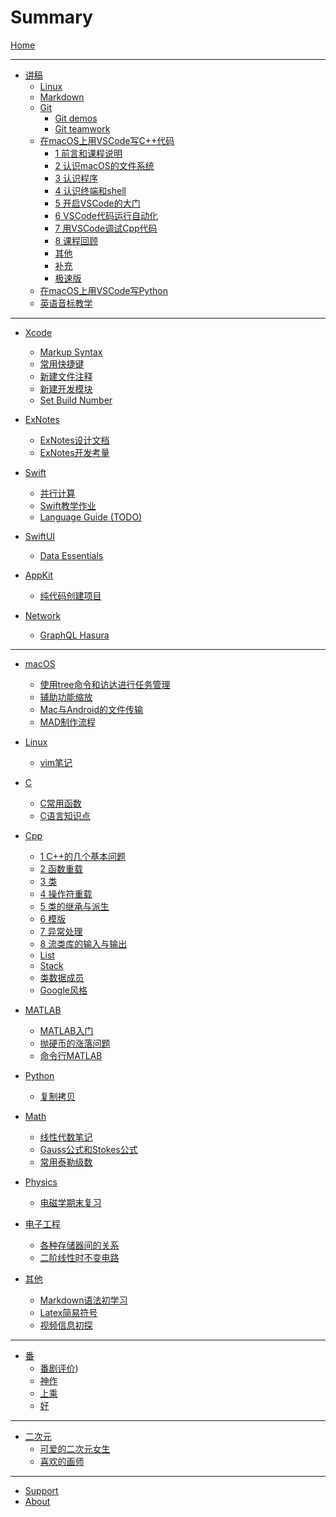 # Summary

[Home](SITE/foreword/site_info.md)

---

- [讲稿]()
    - [Linux](LECTURE/linux/linux.md)
    - [Markdown](LECTURE/markdown/markdown.md)
    - [Git](LECTURE/git/git.md)
        - [Git demos](LECTURE/git/git-demos.md)
        - [Git teamwork](LECTURE/git/git-teamwork.md)
    - [在macOS上用VSCode写C++代码](LECTURE/vscode_cpp_macos/0_about.md)
        - [1 前言和课程说明](LECTURE/vscode_cpp_macos/1_前言和课程说明.md)
        - [2 认识macOS的文件系统](LECTURE/vscode_cpp_macos/2_认识macOS的文件系统.md)
        - [3 认识程序](LECTURE/vscode_cpp_macos/3_认识程序.md)
        - [4 认识终端和shell](LECTURE/vscode_cpp_macos/4_认识终端和shell.md)
        - [5 开启VSCode的大门](LECTURE/vscode_cpp_macos/5_开启VSCode的大门.md)
        - [6 VSCode代码运行自动化](LECTURE/vscode_cpp_macos/6_VSCode代码运行自动化.md)
        - [7 用VSCode调试Cpp代码](LECTURE/vscode_cpp_macos/7_用VSCode调试Cpp代码.md)
        - [8 课程回顾](LECTURE/vscode_cpp_macos/8_课程回顾.md)
        - [其他](LECTURE/vscode_cpp_macos/9_others.md)
        - [补充](LECTURE/vscode_cpp_macos/11_补充.md)
        - [极速版](LECTURE/vscode_cpp_macos/10_极速版.md)
    - [在macOS上用VSCode写Python](LECTURE/vscode_python_macos/0_main.md)
    - [英语音标教学](LECTURE/english/phonetic-symbol.md)

---

- [Xcode]()
    - [Markup Syntax](DEV/Xcode/markup.md)
    - [常用快捷键](DEV/Xcode/shortcuts.md)
    - [新建文件注释](DEV/Xcode/file-header.md)
    - [新建开发模块](DEV/Xcode/scheme-dev.md)
    - [Set Build Number](DEV/Xcode/set-build-number.md)

- [ExNotes]()
    - [ExNotes设计文档](DEV/ExNotes/exnotes-doc.md)
    - [ExNotes开发考量](DEV/ExNotes/learning.md)

- [Swift]()
    - [并行计算](DEV/Swift/parallel.md)
    - [Swift教学作业](DEV/Swift/hw.md)
    - [Language Guide (TODO)](DEV/Swift/guide.md)

- [SwiftUI]()
    - [Data Essentials](DEV/SwiftUI/data-essentials.md)

- [AppKit]()
    - [纯代码创建项目](DEV/AppKit/programmatically.md)

- [Network]()
    - [GraphQL Hasura](DEV/network/graphql.md)

---

- [macOS]()
    - [使用tree命令和访达进行任务管理](BLOG/macOS/tree.md)
    - [辅助功能缩放](BLOG/macOS/zoom.md)
    - [Mac与Android的文件传输](LECTURE/sharing_mac_android/0_main.md)
    - [MAD制作流程](BLOG/macOS/mad.md)

- [Linux]()
    - [vim笔记](BLOG/Linux/vim.md)

- [C]()
    - [C常用函数](BLOG/C/final.md)
    - [C语言知识点](BLOG/C/review.md)

- [Cpp]()
    - [1 C++的几个基本问题](BLOG/Cpp/1.md)
    - [2 函数重载](BLOG/Cpp/2.md)
    - [3 类](BLOG/Cpp/3.md)
    - [4 操作符重载](BLOG/Cpp/4.md)
    - [5 类的继承与派生](BLOG/Cpp/5.md)
    - [6 模版](BLOG/Cpp/6.md)
    - [7 异常处理](BLOG/Cpp/7.md)
    - [8 流类库的输入与输出](BLOG/Cpp/8.md)
    - [List](BLOG/Cpp/List.md)
    - [Stack](BLOG/Cpp/Stack.md)
    - [类数据成员](BLOG/Cpp/class-properties.md)
    - [Google风格](BLOG/Cpp/google-format.md)

- [MATLAB]()
    - [MATLAB入门](BLOG/MATLAB/tour.md)
    - [抛硬币的涨落问题](BLOG/MATLAB/coin.md)
    - [命令行MATLAB](BLOG/MATLAB/terminal-matlab.md)

- [Python]()
    - [复制拷贝](BLOG/Python/copy.md)

- [Math]()
    - [线性代数笔记](BLOG/math/linear.md)
    - [Gauss公式和Stokes公式](BLOG/math/guass-stokes.md)
    - [常用泰勒级数](BLOG/math/taylor.md)

- [Physics]()
    - [电磁学期末复习](BLOG/physics/electromagnetics.md)

- [电子工程]()
    - [各种存储器间的关系](BLOG/EE/storage.md)
    - [二阶线性时不变电路](BLOG/EE/rlc.md)

- [其他]()
    - [Markdown语法初学习](BLOG/markdown/grammars.md)
    - [Latex简易符号](BLOG/markdown/latex.md)
    - [视频信息初探](BLOG/video/info.md)

---

- [番]()
    - [番剧评价](ANIME/anime_rating.md))
    - [神作](ANIME/anime_rating_extraordinary.md)
    - [上乘](ANIME/anime_rating_great.md)
    - [好](ANIME/anime_rating_good.md)

---

- [二次元]()
    - [可爱的二次元女生](NIJIGENN/nijigenn_kawaii.md)
    - [喜欢的画师](NIJIGENN/sukina_ekaki.md)

---

- [Support](SITE/postscript/support.md)
- [About](SITE/postscript/site_build.md)
